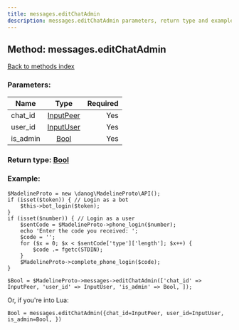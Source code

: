 ```yaml
---
title: messages.editChatAdmin
description: messages.editChatAdmin parameters, return type and example
---
```

## Method: messages.editChatAdmin  
[Back to methods index](index.md)


### Parameters:

| Name     |    Type       | Required |
|----------|:-------------:|---------:|
|chat\_id|[InputPeer](../types/InputPeer.md) | Yes|
|user\_id|[InputUser](../types/InputUser.md) | Yes|
|is\_admin|[Bool](../types/Bool.md) | Yes|


### Return type: [Bool](../types/Bool.md)

### Example:


```
$MadelineProto = new \danog\MadelineProto\API();
if (isset($token)) { // Login as a bot
    $this->bot_login($token);
}
if (isset($number)) { // Login as a user
    $sentCode = $MadelineProto->phone_login($number);
    echo 'Enter the code you received: ';
    $code = '';
    for ($x = 0; $x < $sentCode['type']['length']; $x++) {
        $code .= fgetc(STDIN);
    }
    $MadelineProto->complete_phone_login($code);
}

$Bool = $MadelineProto->messages->editChatAdmin(['chat_id' => InputPeer, 'user_id' => InputUser, 'is_admin' => Bool, ]);
```

Or, if you're into Lua:

```
Bool = messages.editChatAdmin({chat_id=InputPeer, user_id=InputUser, is_admin=Bool, })
```

